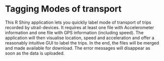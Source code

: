 # Tagging Modes of transport
This R Shiny application lets you quickliy label mode of transport of trips recorded by utrail-devices. 
It requires at least one file with Accelerometer information and one file with GPS information (including speed).
The application will then visualise location, speed and acceleration and offer a reasonably intuitive GUI to label the trips.
In the end, the files will be merged and made available for download.
The error messages will disappear as soon as the data is uploaded.

